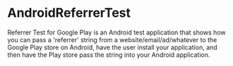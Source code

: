 AndroidReferrerTest
===================

Referrer Test for Google Play is an Android test application that shows how you can pass a 'referrer' string from a website/email/ad/whatever to the Google Play store on Android, have the user install your application, and then have the Play store pass the string into your Android application.